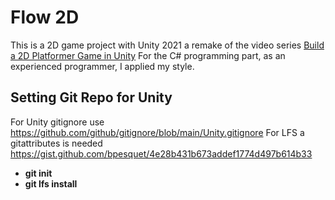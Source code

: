 # Flow 2D 
This is a 2D game project with Unity 2021 a remake of the video series 
[Build a 2D Platformer Game in Unity](https://www.youtube.com/playlist?list=PLrnPJCHvNZuCVTz6lvhR81nnaf1a-b67U)
For the C# programming part, as an experienced programmer, I applied my style.
## Setting Git Repo for Unity
For Unity gitignore use https://github.com/github/gitignore/blob/main/Unity.gitignore
For LFS a gitattributes is needed https://gist.github.com/bpesquet/4e28b431b673addef1774d497b614b33
- **git init**
- **git lfs install**
